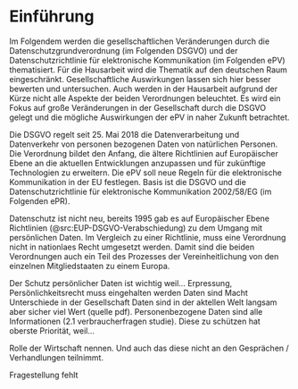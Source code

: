 # Einführung

Im Folgendem werden die gesellschaftlichen Veränderungen durch die Datenschutzgrundverordnung (im Folgenden DSGVO) und der Datenschutzrichtlinie für elektronische Kommunikation (im Folgenden ePV) thematisiert. Für die Hausarbeit wird die Thematik auf den deutschen Raum eingeschränkt. Gesellschaftliche Auswirkungen lassen sich hier besser bewerten und untersuchen. Auch werden in der Hausarbeit aufgrund der Kürze nicht alle Aspekte der beiden Verordnungen beleuchtet. Es wird ein Fokus auf große Veränderungen in der Gesellschaft durch die DSGVO gelegt und die mögliche Auswirkungen der ePV in naher Zukunft betrachtet.

Die DSGVO regelt seit 25. Mai 2018 die Datenverarbeitung und Datenverkehr von personen bezogenen Daten von natürlichen Personen. Die Verordnung bildet den Anfang, die ältere Richtlinien auf Europäischer Ebene an die aktuellen Entwicklungen anzupassen und für zukünftige Technologien zu erweitern. Die ePV soll neue Regeln für die elektronische Kommunikation in der EU festlegen. Basis ist die DSGVO und die Datenschutzrichtlinie für elektronische Kommunikation 2002/58/EG (im Folgenden ePR).

Datenschutz ist nicht neu, bereits 1995 gab es auf Europäischer Ebene Richtlinien (@src:EUP-DSGVO-Verabschiedung) zu dem Umgang mit persönlichen Daten. Im Vergleich zu einer Richtlinie, muss eine Verordnung nicht in nationlaes Recht umgesetzt werden. Damit sind die beiden Verordnungen auch ein Teil des Prozesses der Vereinheitlichung von den einzelnen Mitgliedstaaten zu einem Europa.

Der Schutz persönlicher Daten ist wichtig weil...
Erpressung,
Persönlichkeitsrecht muss eingehalten werden
Daten sind Macht
Unterschiede in der Gesellschaft
Daten sind in der aktellen Welt langsam aber sicher viel Wert (quelle pdf). Personenbezogene Daten sind alle Informationen (2.1 verbraucherfragen studie). Diese zu schützen hat oberste Priorität, weil...

Rolle der Wirtschaft nennen. Und auch das diese nicht an den Gesprächen / Verhandlungen teilnimmt.

Fragestellung fehlt
